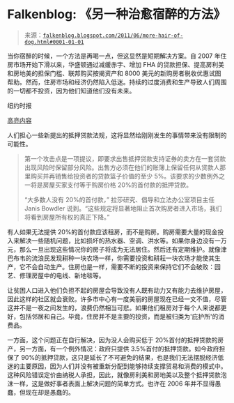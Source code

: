 <!--yml

category: 未分类

日期：2024-05-12 20:53:27

-->

# Falkenblog: 《另一种治愈宿醉的方法》

> 来源：[`falkenblog.blogspot.com/2011/06/more-hair-of-dog.html#0001-01-01`](http://falkenblog.blogspot.com/2011/06/more-hair-of-dog.html#0001-01-01)

当你宿醉的时候，一个方法是再喝一点，但这显然是短期解决方案。自 2007 年住房市场开始下滑以来，华盛顿通过减缓赤字、增加 FHA 的贷款担保、提高房利美和房地美的担保门槛、联邦购买按揭资产和 8000 美元的新购房者税收优惠试图帮助。然而，住房市场和经济仍然陷入低迷。持续的过度消费和生产导致人们周围的一切都不投资，因为他们知道他们没有未来。

纽约时报

[高亮内容](http://www.nytimes.com/2011/06/02/business/02mortgage.html?_r=1&hp)

人们担心一些新提出的抵押贷款法规，这将显然给刚刚发生的事情带来没有限制的可能性。

> 第一个攻击点是一项提议，即要求出售抵押贷款支持证券的卖方在一套贷款出现风险时保留部分风险。出售方必须在他们的账簿上保留任何从贷款人那里购买并再销售给投资者的贷款篮子价值的至少 5%。该要求的少数例外之一将是房屋买家支付等于购房价格 20%的首付款的抵押贷款。
> 
> “大多数人没有 20%的首付款，” 拉莎研究、倡导和立法办公室项目主任 Janis Bowdler 说到。“这些规定将显著地阻止首次购房者进入市场，我们将看到房屋所有权的真正下降。”

有人如果无法提供 20%的首付款应该租房，而不是购房。购房需要大量的现金投入来解决一些随机问题，比如损坏的热水器、空调、洪水等。如果你身边没有一万元，那么一旦出现这些情况你的房子将成为无法居住。然后还有定期维护。就像津巴布韦的流浪民发现耕种一块农场一样，你需要投资和耕耘一块农场才能使其生产，它不会自动生产。住房也是一样，需要不断的投资来保持它们不会破败：园艺、修理房屋中的电线、新地毯等。

让贫困人口进入他们负担不起的房屋会导致没有人既有动力又有能力去维护房屋，因此这样的社区就会衰败。许多市中心有一度美丽的房屋现在已经一文不值，尽管这并不是一夜之间发生的，浪费仍然相当可悲。如果他们租房对于每个人来说都更好，包括邻居和自己。毕竟，住房并不是主要的投资，而是被归类为'庇护所'的消费品。

一方面，这个问题正在自行解决，因为没人会购买低于 20%首付的抵押贷款的房产，另一方面，有一个例外情况：政府只提供 3.5%首付的抵押贷款。如今政府担保了 90%的抵押贷款，这只是延长了不可避免的结果，也是我们无法摆脱经济低迷的主要原因，因为人们并没有被重新分配到能够持续支撑贸易和消费的模式中。这种风险错误定价由纳税人承担，因此，就像房利美和房地美以及整个抵押贷款泡沫一样，这是做好事者表面上解决问题的简单方式。也许在 2006 年并不显得愚蠢，但现在却是愚蠢的。
